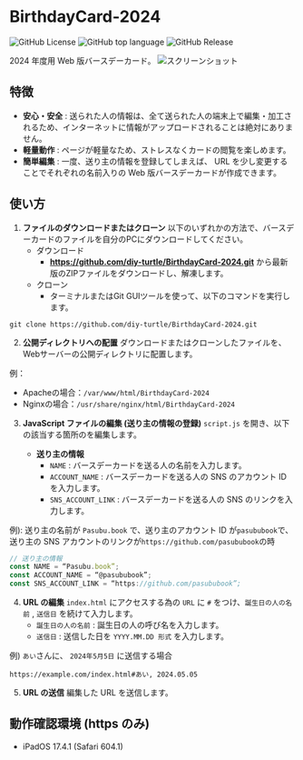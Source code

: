 # BirthdayCard-2024
![GitHub License](https://img.shields.io/github/license/diy-turtle/BirthdayCard-2024)
![GitHub top language](https://img.shields.io/github/languages/top/diy-turtle/BirthdayCard-2024)
![GitHub Release](https://img.shields.io/github/v/release/diy-turtle/BirthdayCard-2024)

2024 年度用 Web 版バースデーカード。
![スクリーンショット](https://raw.githubusercontent.com/diy-turtle/cdn/main/BirthdayCard-2024/screenshot_1_0_0.PNG)

## 特徴
- **安心・安全** : 送られた人の情報は、全て送られた人の端末上で編集・加工されるため、インターネットに情報がアップロードされることは絶対にありません。
- **軽量動作** : ページが軽量なため、ストレスなくカードの閲覧を楽しめます。
- **簡単編集** : 一度、送り主の情報を登録してしまえば、 URL を少し変更することでそれぞれの名前入りの Web 版バースデーカードが作成できます。

## 使い方
 1. **ファイルのダウンロードまたはクローン**
以下のいずれかの方法で、バースデーカードのファイルを自分のPCにダウンロードしてください。
    - ダウンロード
        - **https://github.com/diy-turtle/BirthdayCard-2024.git** から最新版のZIPファイルをダウンロードし、解凍します。
    - クローン
        - ターミナルまたはGit GUIツールを使って、以下のコマンドを実行します。
```
git clone https://github.com/diy-turtle/BirthdayCard-2024.git
```


2.  **公開ディレクトリへの配置**
ダウンロードまたはクローンしたファイルを、Webサーバーの公開ディレクトリに配置します。


例：
-   Apacheの場合：`/var/www/html/BirthdayCard-2024`
-   Nginxの場合：`/usr/share/nginx/html/BirthdayCard-2024`

3. **JavaScript ファイルの編集 (送り主の情報の登録)**
`script.js` を開き、以下の該当する箇所のを編集します。


    - **送り主の情報**
         - `NAME` : バースデーカードを送る人の名前を入力します。
        - `ACCOUNT_NAME` : バースデーカードを送る人の SNS のアカウント ID を入力します。
        - `SNS_ACCOUNT_LINK` : バースデーカードを送る人の SNS のリンクを入力します。

例):
送り主の名前が `Pasubu.book` で、送り主のアカウント ID が`pasububook`で、送り主の SNS アカウントのリンクが`https://github.com/pasububook`の時
```js
// 送り主の情報
const NAME = “Pasubu.book”;
const ACCOUNT_NAME = “@pasububook”;
const SNS_ACCOUNT_LINK = “https://github.com/pasububook”;
```

4. **URL の編集**
`index.html` にアクセスする為の `URL` に `#` をつけ、`誕生日の人の名前` , `送信日` を続けて入力します。
    - `誕生日の人の名前` : 誕生日の人の呼び名を入力します。
    - `送信日` : 送信した日を `YYYY.MM.DD 形式` を入力します。

例) `あい`さんに、 `2024年5月5日` に送信する場合
```
https://example.com/index.html#あい, 2024.05.05
```

5.  **URL の送信**
編集した URL を送信します。

## 動作確認環境 (https のみ)
- iPadOS 17.4.1 (Safari 604.1)
